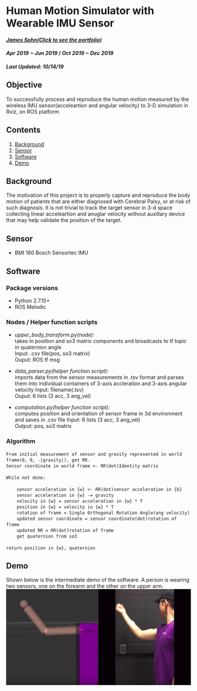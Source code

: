 # Human Motion Simulator with Wearable IMU Sensor
#### _[James Sohn(Click to see the portfolio)](https://sohn21c.github.io)_  
#### _Apr 2019 ~ Jun 2019_ / _Oct 2019 ~ Dec 2019_  
#### _Last Updated: 10/14/19_
  
## Objective  
To successfully process and reproduce the human motion measured by the wireless IMU sensor(acceleartion and angular velocity) to 3-D simulation in Rviz, on ROS platform

## Contents
1. [Background](#background)
2. [Sensor](#sensor)
3. [Software](#software)
4. [Demo](#demo)

## Background
The motivation of this project is to properly capture and reproduce the body motion of patients that are either diagnosed with Cerebral Palsy, or at risk of such diagnosis. It is not trivial to track the target sensor in 3-d space collecting linear acceleartion and anuglar velocity without auxillary device that may help validate the position of the target.

## Sensor
- BMI 160 Bosch Sensortec IMU

## Software 
### Package versions
- Python 2.7.15+
- ROS Melodic 

### Nodes / Helper function scripts  
- _upper_body_transform.py(node)_:  
	takes in position and so3 matrix components and broadcasts to tf topic in quaternion angle  
	Input: .csv file(pos, so3 matrix)  
	Ouput: ROS tf msg  

- _data_parser.py(helper function script)_:  
	imports data from the sensor measurements in .tsv format and parses them into individual containers of 3-axis accleration and 3-axis angular velocity
	Input: filename(.tsv)  
	Ouput: 6 lists (3 acc, 3 ang_vel)  

- _computation.py(helper function script)_:  
	computes position and orientation of sensor frame in 3d environment and saves in .csv file
	Input: 6 lists (3 acc, 3 ang_vel)  
	Output: pos, so3 matrix  

### Algorithm  
```
From initial measurement of sensor and gravity represented in world frame(0, 0, -|gravity|), get RR.  
Sensor coordinate in world frame <- RR(dot)Identity matrix  
  
While not done:  

	sensor acceleration in {w} <- RR(dot)sensor acceleration in {b}  
	sensor acceleration in {w} -= gravity  
	velocity in {w} = sensor acceleration in {w} * T  
	position in {w} = velocity in {w} * T  
	rotation of frame = Single Orthogonal Rotation Angle(ang velocity)  
	updated sensor coordinate = sensor coordinate(dot)rotation of frame  
	updated RR = RR(dot)rotation of frame  
	get quaternion from so3  

return position in {w}, quaternion   
```

## Demo
Shown below is the intermediate demo of the software. A person is wearing two sensors, one on the forearm and the other on the upper arm.  
[![YouTube](https://github.com/sohn21c/cp_simulator/blob/master/pictures/demo_screenshot_1.png?raw=true)](https://youtu.be/aNzjvPvpOEo)  

